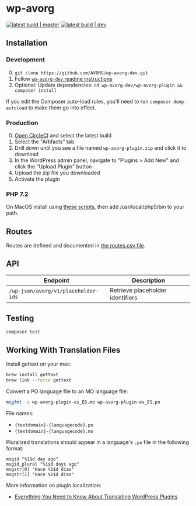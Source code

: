 # wp-avorg

[![latest build | master](https://img.shields.io/badge/latest%20build-master-75d60d)](https://wp-avorg-plugin-master.surge.sh/wp-avorg-plugin.zip)
[![latest build | dev](https://img.shields.io/badge/latest%20build-dev-f39f37)](https://wp-avorg-plugin-dev.surge.sh/wp-avorg-plugin.zip)

## Installation

### Development

0. `git clone https://github.com/AVORG/wp-avorg-dev.git`
0. Follow [`wp-avorg-dev` readme instructions](https://github.com/AVORG/wp-avorg-dev)
0. Optional: Update dependencies: `cd wp-avorg-dev/wp-avorg-plugin && composer install`

If you edit the Composer auto-load rules, you'll need to run `composer dump-autoload` to make them go into effect.

### Production

0. [Open CircleCI](https://circleci.com/gh/avorg/wp-avorg-plugin) and select the latest build
0. Select the "Artifacts" tab
0. Drill down until you see a file named `wp-avorg-plugin.zip` and click it to download
0. In the WordPress admin panel, navigate to "Plugins > Add New" and click the "Upload Plugin" button
0. Upload the zip file you downloaded
0. Activate the plugin

### PHP 7.2

On MacOS install using [these scripts](https://php-osx.liip.ch/), then add /usr/local/php5/bin to your path.

## Routes

Routes are defined and documented in [the routes.csv file](routes.csv).

## API

Endpoint                                                            | Description
--------------------------------------------------------------------|------------------------------------
`/wp-json/avorg/v1/placeholder-ids`                                 | Retrieve placeholder identifiers

## Testing

```bash
composer test
```

## Working With Translation Files

Install gettext on your mac:

```bash
brew install gettext
brew link --force gettext
```

Convert a PO language file to an MO language file:

```bash
msgfmt -o wp-avorg-plugin-es_ES.mo wp-avorg-plugin-es_ES.po
```

File names:

- `{textdomain}-{languagecode}.po`
- `{textdomain}-{languagecode}.mo`

Pluralized translations should appear in a language's `.po` file in the following format:

```po
msgid "%1$d day ago"
msgid_plural "%1$d days ago"
msgstr[0] "Hace %1$d días"
msgstr[1] "Hace %1$d días"
```

More information on plugin localization:

- [Everything You Need to Know About Translating WordPress Plugins](https://premium.wpmudev.org/blog/translating-wordpress-plugins/)